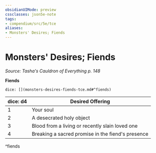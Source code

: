 ```yaml
---
obsidianUIMode: preview
cssclasses: json5e-note
tags:
- compendium/src/5e/tce
aliases:
- Monsters' Desires; Fiends
---
```

# Monsters' Desires; Fiends
*Source: Tasha's Cauldron of Everything p. 148* 

**Fiends**

`dice: [](monsters-desires-fiends-tce.md#^fiends)`

| dice: d4 | Desired Offering |
|----------|------------------|
| 1 | Your soul |
| 2 | A desecrated holy object |
| 3 | Blood from a living or recently slain loved one |
| 4 | Breaking a sacred promise in the fiend's presence |
^fiends